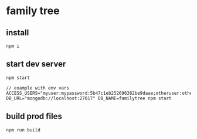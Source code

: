 # family tree

## install

```
npm i
```

## start dev server

```
npm start

// example with env vars
ACCESS_USERS="myuser:mypassword:5b47c1eb252696382be9daae;otheruser:otherpassword:" DB_URL="mongodb://localhost:27017" DB_NAME=familytree npm start

```

## build prod files

```
npm run build
```

